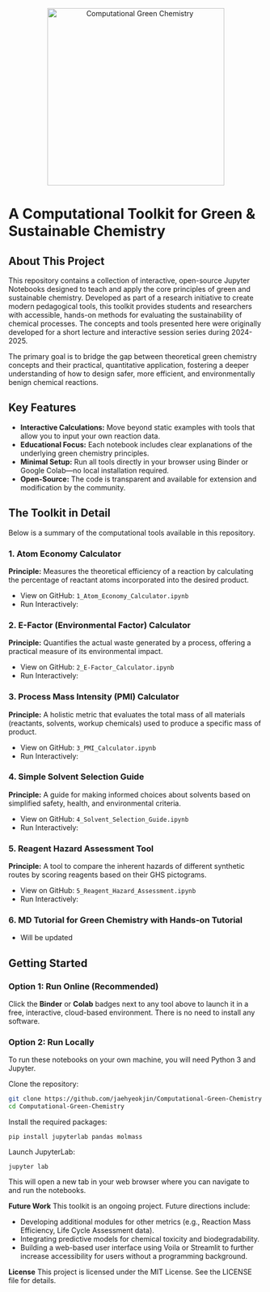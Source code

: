 <p align="center">
  <img src="https://jinjaehyeok.wordpress.com/wp-content/uploads/2025/08/jaehyeokjin-cc.png" alt="Computational Green Chemistry" width="350">
</p>

# A Computational Toolkit for Green & Sustainable Chemistry

## About This Project
This repository contains a collection of interactive, open-source Jupyter Notebooks designed to teach and apply the core principles of green and sustainable chemistry. Developed as part of a research initiative to create modern pedagogical tools, this toolkit provides students and researchers with accessible, hands-on methods for evaluating the sustainability of chemical processes. The concepts and tools presented here were originally developed for a short lecture and interactive session series during 2024-2025.

The primary goal is to bridge the gap between theoretical green chemistry concepts and their practical, quantitative application, fostering a deeper understanding of how to design safer, more efficient, and environmentally benign chemical reactions.

## Key Features
- **Interactive Calculations:** Move beyond static examples with tools that allow you to input your own reaction data.  
- **Educational Focus:** Each notebook includes clear explanations of the underlying green chemistry principles.  
- **Minimal Setup:** Run all tools directly in your browser using Binder or Google Colab—no local installation required.  
- **Open-Source:** The code is transparent and available for extension and modification by the community.  

## The Toolkit in Detail
Below is a summary of the computational tools available in this repository.

### 1. Atom Economy Calculator
**Principle:** Measures the theoretical efficiency of a reaction by calculating the percentage of reactant atoms incorporated into the desired product.  

- View on GitHub: `1_Atom_Economy_Calculator.ipynb`  
- Run Interactively:  

### 2. E-Factor (Environmental Factor) Calculator
**Principle:** Quantifies the actual waste generated by a process, offering a practical measure of its environmental impact.  

- View on GitHub: `2_E-Factor_Calculator.ipynb`  
- Run Interactively:  

### 3. Process Mass Intensity (PMI) Calculator
**Principle:** A holistic metric that evaluates the total mass of all materials (reactants, solvents, workup chemicals) used to produce a specific mass of product.  

- View on GitHub: `3_PMI_Calculator.ipynb`  
- Run Interactively:  

### 4. Simple Solvent Selection Guide
**Principle:** A guide for making informed choices about solvents based on simplified safety, health, and environmental criteria.  

- View on GitHub: `4_Solvent_Selection_Guide.ipynb`  
- Run Interactively:  

### 5. Reagent Hazard Assessment Tool
**Principle:** A tool to compare the inherent hazards of different synthetic routes by scoring reagents based on their GHS pictograms.  

- View on GitHub: `5_Reagent_Hazard_Assessment.ipynb`  
- Run Interactively:  

### 6. MD Tutorial for Green Chemistry with Hands-on Tutorial
- Will be updated

## Getting Started
### Option 1: Run Online (Recommended)
Click the **Binder** or **Colab** badges next to any tool above to launch it in a free, interactive, cloud-based environment. There is no need to install any software.

### Option 2: Run Locally
To run these notebooks on your own machine, you will need Python 3 and Jupyter.

Clone the repository:
```bash
git clone https://github.com/jaehyeokjin/Computational-Green-Chemistry
cd Computational-Green-Chemistry
```
Install the required packages:
```
pip install jupyterlab pandas molmass
```
Launch JupyterLab:
```
jupyter lab
```
This will open a new tab in your web browser where you can navigate to and run the notebooks.

**Future Work**
This toolkit is an ongoing project. Future directions include:
- Developing additional modules for other metrics (e.g., Reaction Mass Efficiency, Life Cycle Assessment data).
- Integrating predictive models for chemical toxicity and biodegradability.
- Building a web-based user interface using Voila or Streamlit to further increase accessibility for users without a programming background.

**License**
This project is licensed under the MIT License. See the LICENSE file for details.




